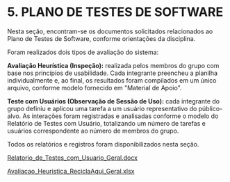 # 5. PLANO DE TESTES DE SOFTWARE
   
Nesta seção, encontram-se os documentos solicitados relacionados ao Plano de Testes de Software, conforme orientações da disciplina.

Foram realizados dois tipos de avaliação do sistema:

**Avaliação Heurística (Inspeção):** realizada pelos membros do grupo com base nos princípios de usabilidade. Cada integrante preencheu a planilha individualmente e, ao final, os resultados foram compilados em um único arquivo, conforme modelo fornecido em "Material de Apoio".

**Teste com Usuários (Observação de Sessão de Uso):** cada integrante do grupo definiu e aplicou uma tarefa a um usuário representativo do público-alvo. As interações foram registradas e analisadas conforme o modelo do Relatório de Testes com Usuário, totalizando um número de tarefas e usuários correspondente ao número de membros do grupo.

Todos os relatórios e registros foram disponibilizados nesta seção.



[Relatorio_de_Testes_com_Usuario_Geral.docx](https://github.com/user-attachments/files/20873559/Relatorio_de_Testes_com_Usuario_Geral.docx)

[Avaliacao_Heuristica_ReciclaAqui_Geral.xlsx](https://github.com/user-attachments/files/20873564/Avaliacao_Heuristica_ReciclaAqui_Geral.xlsx)

